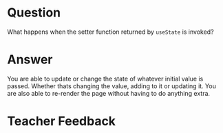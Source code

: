 # Question

What happens when the setter function returned by `useState` is invoked?

# Answer

You are able to update or change the state of whatever initial value is passed. Whether thats changing the value, adding to it or updating it. You are also able to re-render the page without having to do anything extra.

# Teacher Feedback
